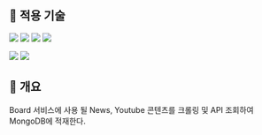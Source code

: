 ## 📌 적용 기술
<img src="https://img.shields.io/badge/JAVA 17-2F2625?style=flat-square&logo=coffeescript&logoColor=white"> <img src="https://img.shields.io/badge/Spring Boot 2.7.1-6DB33F?style=flat-square&logo=SpringBoot&logoColor=white"> <img src="https://img.shields.io/badge/MongoDB-47A248?style=flat-square&logo=mongodb&logoColor=white"> <img src="https://img.shields.io/badge/Spring Data JPA & Querydsl-6DB33F?style=flat-square&logo=spring&logoColor=white"> 

<img src="https://img.shields.io/badge/Jenkins-D24939?style=flat-square&logo=jenkins&logoColor=white"> <img src="https://img.shields.io/badge/Docker-2496ED?style=flat-square&logo=Docker&logoColor=white"> 

## 📌 개요
Board 서비스에 사용 될 News, Youtube 콘텐츠를 크롤링 및 API 조회하여 MongoDB에 적재한다.

